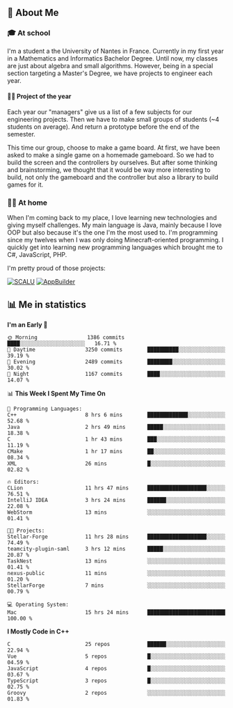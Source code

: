 ## 👀 About Me

### 🎓 At school

I'm a student a the University of Nantes in France. Currently in my first year in a Mathematics and Informatics Bachelor Degree. Until now, my classes are just about algebra and small algorithms. However, being in a special section targeting a Master's Degree, we have projects to engineer each year. 

#### 🔧🔬 Project of the year

Each year our "managers" give us a list of a few subjects for our engineering projects. Then we have to make small groups of students (~4 students on average). And return a prototype before the end of the semester.

This time our group, choose to make a game board. At first, we have been asked to make a single game on a homemade gameboard. So we had to build the screen and the controllers by ourselves. 
But after some thinking and brainstorming, we thought that it would be way more interesting to build, not only the gameboard and the controller but also a library to build games for it.

### 👨‍💻 At home

When I'm coming back to my place, I love learning new technologies and giving myself challenges. My main language is Java, mainly because I love OOP but also because it's the one I'm the most used to. I'm programming since my twelves when I was only doing Minecraft-oriented programming.  I quickly get into learning new programming languages which brought me to C#, JavaScript, PHP. 

I'm pretty proud of those projects:

[![SCALU](https://github-readme-stats.vercel.app/api/pin?username=renardfute&repo=SCALU)](https://github.com/renardfute/scalu)
[![AppBuilder](https://github-readme-stats.vercel.app/api/pin?username=pulsedev2&repo=AppBuilder)](https://github.com/pulsedev2/AppBuilder)

## 📊 Me in statistics
<!--START_SECTION:waka-->
**I'm an Early 🐤** 

```text
🌞 Morning                1386 commits        ████░░░░░░░░░░░░░░░░░░░░░   16.71 % 
🌆 Daytime                3250 commits        ██████████░░░░░░░░░░░░░░░   39.19 % 
🌃 Evening                2489 commits        ████████░░░░░░░░░░░░░░░░░   30.02 % 
🌙 Night                  1167 commits        ████░░░░░░░░░░░░░░░░░░░░░   14.07 % 
```


📊 **This Week I Spent My Time On** 

```text
💬 Programming Languages: 
C++                      8 hrs 6 mins        █████████████░░░░░░░░░░░░   52.68 % 
Java                     2 hrs 49 mins       █████░░░░░░░░░░░░░░░░░░░░   18.38 % 
C                        1 hr 43 mins        ███░░░░░░░░░░░░░░░░░░░░░░   11.19 % 
CMake                    1 hr 17 mins        ██░░░░░░░░░░░░░░░░░░░░░░░   08.34 % 
XML                      26 mins             █░░░░░░░░░░░░░░░░░░░░░░░░   02.82 % 

🔥 Editors: 
CLion                    11 hrs 47 mins      ███████████████████░░░░░░   76.51 % 
IntelliJ IDEA            3 hrs 24 mins       ██████░░░░░░░░░░░░░░░░░░░   22.08 % 
WebStorm                 13 mins             ░░░░░░░░░░░░░░░░░░░░░░░░░   01.41 % 

🐱‍💻 Projects: 
Stellar-Forge            11 hrs 28 mins      ███████████████████░░░░░░   74.49 % 
teamcity-plugin-saml     3 hrs 12 mins       █████░░░░░░░░░░░░░░░░░░░░   20.87 % 
TaskNest                 13 mins             ░░░░░░░░░░░░░░░░░░░░░░░░░   01.41 % 
nexus-public             11 mins             ░░░░░░░░░░░░░░░░░░░░░░░░░   01.20 % 
StellarForge             7 mins              ░░░░░░░░░░░░░░░░░░░░░░░░░   00.79 % 

💻 Operating System: 
Mac                      15 hrs 24 mins      █████████████████████████   100.00 % 
```

**I Mostly Code in C++** 

```text
C                        25 repos            ██████░░░░░░░░░░░░░░░░░░░   22.94 % 
Vue                      5 repos             █░░░░░░░░░░░░░░░░░░░░░░░░   04.59 % 
JavaScript               4 repos             █░░░░░░░░░░░░░░░░░░░░░░░░   03.67 % 
TypeScript               3 repos             █░░░░░░░░░░░░░░░░░░░░░░░░   02.75 % 
Groovy                   2 repos             ░░░░░░░░░░░░░░░░░░░░░░░░░   01.83 % 
```




<!--END_SECTION:waka-->
